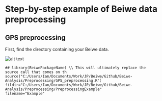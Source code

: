 
# Step-by-step example of Beiwe data preprocessing
## GPS preprocessing

First, find the directory containing your Beiwe data.

![alt text](https://github.com/onnela-lab/Beiwe-Analysis/blob/master/Preprocessing/PreprocessingExample/screencapfinddirectory.png "Logo Title Text 1")


```
## library(BeiwePackageName) \\ This will ultimately replace the source call that comes on th
source("C:/Users/Ian/Documents/Work/JP/Beiwe/Github/Beiwe-Analysis/Preprocessing/GPS_preprocessing.R")
fildir="C:/Users/Ian/Documents/Work/JP/Beiwe/Github/Beiwe-Analysis/Preprocessing/PreprocessingExample"
filename="Example"
```




